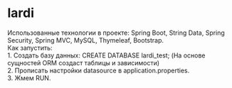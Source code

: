 # lardi
Использованные технологии в проекте: Spring Boot, String Data, Spring Security, Spring MVC, MySQL, Thymeleaf, Bootstrap.
<br>Как запустить:
<br>1. Создать базу данных: CREATE DATABASE lardi_test; (На основе сущностей ORM создаст таблицы и зависимости)
<br>2. Прописать настройки datasource в application.properties.
<br>3. Жмем RUN.
